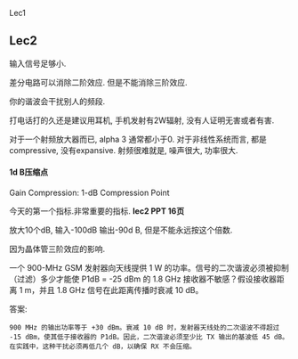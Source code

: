 

Lec1



## Lec2

输入信号足够小.

差分电路可以消除二阶效应. 但是不能消除三阶效应.

你的谐波会干扰别人的频段.

打电话打的久还是建议用耳机, 手机发射有2W辐射, 没有人证明无害或者有害.

对于一个射频放大器而已, alpha 3 通常都小于0.  对于非线性系统而言, 都是compressive, 没有expansive. 射频很难就是, 噪声很大, 功率很大. 

#### 1d B压缩点

Gain Compression: 1-dB Compression Point

今天的第一个指标.非常重要的指标. **lec2 PPT 16页**

放大10个dB, 输入-100dB 输出-90d B, 但是不能永远按这个倍数. 

因为晶体管三阶效应的影响. 



一个 900-MHz GSM 发射器向天线提供 1 W 的功率。信号的二次谐波必须被抑制（过滤）多少才能使 P1dB = -25 dBm 的 1.8 GHz 接收器不敏感？假设接收器距离 1 m，并且 1.8 GHz 信号在此距离传播时衰减 10 dB。

答案:

```
900 MHz 的输出功率等于 +30 dBm。衰减 10 dB 时，发射器天线处的二次谐波不得超过 -15 dBm，使其低于接收器的 P1dB。因此，二次谐波必须至少比 TX 输出的基波低 45 dB。在实践中，这种干扰必须再低几个 dB，以确保 RX 不会压缩。
```



